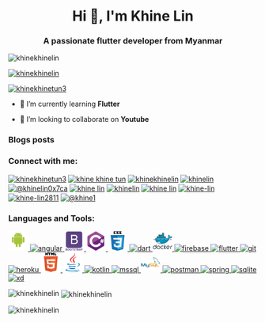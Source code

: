 <h1 align="center">Hi 👋, I'm Khine Lin</h1>
<h3 align="center">A passionate flutter developer from Myanmar</h3>

<p align="left"> <img src="https://komarev.com/ghpvc/?username=khinekhinelin&label=Profile%20views&color=0e75b6&style=flat" alt="khinekhinelin" /> </p>

<p align="left"> <a href="https://github.com/ryo-ma/github-profile-trophy"><img src="https://github-profile-trophy.vercel.app/?username=khinekhinelin" alt="khinekhinelin" /></a> </p>

<p align="left"> <a href="https://twitter.com/khinekhinetun3" target="blank"><img src="https://img.shields.io/twitter/follow/khinekhinetun3?logo=twitter&style=for-the-badge" alt="khinekhinetun3" /></a> </p>

- 🌱 I’m currently learning **Flutter**

- 👯 I’m looking to collaborate on **Youtube**

### Blogs posts
<!-- BLOG-POST-LIST:START -->
<!-- BLOG-POST-LIST:END -->

<h3 align="left">Connect with me:</h3>
<p align="left">
<a href="https://twitter.com/khinekhinetun3" target="blank"><img align="center" src="https://raw.githubusercontent.com/rahuldkjain/github-profile-readme-generator/master/src/images/icons/Social/twitter.svg" alt="khinekhinetun3" height="30" width="40" /></a>
<a href="https://stackoverflow.com/users/10780308/khine-khine-tun" target="blank"><img align="center" src="https://raw.githubusercontent.com/rahuldkjain/github-profile-readme-generator/master/src/images/icons/Social/stack-overflow.svg" alt="khine khine tun" height="30" width="40" /></a>
<a href="https://codesandbox.io/dashboard/home?workspace=535ee2e8-c456-45a8-ad14-610c51e85979" target="blank"><img align="center" src="https://cdn.jsdelivr.net/npm/simple-icons@3.0.1/icons/codesandbox.svg" alt="khinekhinelin" height="30" width="40" /></a>
<a href="https://dribbble.com/Khine_Lin09" target="blank"><img align="center" src="https://raw.githubusercontent.com/rahuldkjain/github-profile-readme-generator/master/src/images/icons/Social/dribbble.svg" alt="khinelin" height="30" width="40" /></a>
<a href="https://medium.com/@khinelin0x7CA" target="blank"><img align="center" src="https://raw.githubusercontent.com/rahuldkjain/github-profile-readme-generator/master/src/images/icons/Social/medium.svg" alt="@khinelin0x7ca" height="30" width="40" /></a>
<a href="https://www.youtube.com/channel/UCjQTtx-0xKtHpPJ46czi71g" target="blank"><img align="center" src="https://raw.githubusercontent.com/rahuldkjain/github-profile-readme-generator/master/src/images/icons/Social/youtube.svg" alt="khine lin" height="30" width="40" /></a>
<a href="https://www.codechef.com/users/khinelin" target="blank"><img align="center" src="https://cdn.jsdelivr.net/npm/simple-icons@3.1.0/icons/codechef.svg" alt="khinelin" height="30" width="40" /></a>
<a href="https://www.hackerrank.com/santun2811" target="blank"><img align="center" src="https://raw.githubusercontent.com/rahuldkjain/github-profile-readme-generator/master/src/images/icons/Social/hackerrank.svg" alt="khine lin" height="30" width="40" /></a>
<a href="https://codeforces.com/" target="blank"><img align="center" src="https://cdn.jsdelivr.net/npm/simple-icons@3.0.1/icons/codeforces.svg" alt="khine-lin" height="30" width="40" /></a>
<a href="https://leetcode.com/Khine-Lin2811/" target="blank"><img align="center" src="https://raw.githubusercontent.com/rahuldkjain/github-profile-readme-generator/master/src/images/icons/Social/leet-code.svg" alt="khine-lin2811" height="30" width="40" /></a>
<a href="https://www.hackerearth.com/@khine1" target="blank"><img align="center" src="https://raw.githubusercontent.com/rahuldkjain/github-profile-readme-generator/master/src/images/icons/Social/hackerearth.svg" alt="@khine1" height="30" width="40" /></a>
</p>

<h3 align="left">Languages and Tools:</h3>
<p align="left"> <a href="https://developer.android.com" target="_blank"> <img src="https://raw.githubusercontent.com/devicons/devicon/master/icons/android/android-original-wordmark.svg" alt="android" width="40" height="40"/> </a> <a href="https://angular.io" target="_blank"> <img src="https://angular.io/assets/images/logos/angular/angular.svg" alt="angular" width="40" height="40"/> </a> <a href="https://getbootstrap.com" target="_blank"> <img src="https://raw.githubusercontent.com/devicons/devicon/master/icons/bootstrap/bootstrap-plain-wordmark.svg" alt="bootstrap" width="40" height="40"/> </a> <a href="https://www.w3schools.com/cs/" target="_blank"> <img src="https://raw.githubusercontent.com/devicons/devicon/master/icons/csharp/csharp-original.svg" alt="csharp" width="40" height="40"/> </a> <a href="https://www.w3schools.com/css/" target="_blank"> <img src="https://raw.githubusercontent.com/devicons/devicon/master/icons/css3/css3-original-wordmark.svg" alt="css3" width="40" height="40"/> </a> <a href="https://dart.dev" target="_blank"> <img src="https://www.vectorlogo.zone/logos/dartlang/dartlang-icon.svg" alt="dart" width="40" height="40"/> </a> <a href="https://www.docker.com/" target="_blank"> <img src="https://raw.githubusercontent.com/devicons/devicon/master/icons/docker/docker-original-wordmark.svg" alt="docker" width="40" height="40"/> </a> <a href="https://firebase.google.com/" target="_blank"> <img src="https://www.vectorlogo.zone/logos/firebase/firebase-icon.svg" alt="firebase" width="40" height="40"/> </a> <a href="https://flutter.dev" target="_blank"> <img src="https://www.vectorlogo.zone/logos/flutterio/flutterio-icon.svg" alt="flutter" width="40" height="40"/> </a> <a href="https://git-scm.com/" target="_blank"> <img src="https://www.vectorlogo.zone/logos/git-scm/git-scm-icon.svg" alt="git" width="40" height="40"/> </a> <a href="https://heroku.com" target="_blank"> <img src="https://www.vectorlogo.zone/logos/heroku/heroku-icon.svg" alt="heroku" width="40" height="40"/> </a> <a href="https://www.w3.org/html/" target="_blank"> <img src="https://raw.githubusercontent.com/devicons/devicon/master/icons/html5/html5-original-wordmark.svg" alt="html5" width="40" height="40"/> </a> <a href="https://www.java.com" target="_blank"> <img src="https://raw.githubusercontent.com/devicons/devicon/master/icons/java/java-original.svg" alt="java" width="40" height="40"/> </a> <a href="https://kotlinlang.org" target="_blank"> <img src="https://www.vectorlogo.zone/logos/kotlinlang/kotlinlang-icon.svg" alt="kotlin" width="40" height="40"/> </a> <a href="https://www.microsoft.com/en-us/sql-server" target="_blank"> <img src="https://www.svgrepo.com/show/303229/microsoft-sql-server-logo.svg" alt="mssql" width="40" height="40"/> </a> <a href="https://www.mysql.com/" target="_blank"> <img src="https://raw.githubusercontent.com/devicons/devicon/master/icons/mysql/mysql-original-wordmark.svg" alt="mysql" width="40" height="40"/> </a> <a href="https://postman.com" target="_blank"> <img src="https://www.vectorlogo.zone/logos/getpostman/getpostman-icon.svg" alt="postman" width="40" height="40"/> </a> <a href="https://spring.io/" target="_blank"> <img src="https://www.vectorlogo.zone/logos/springio/springio-icon.svg" alt="spring" width="40" height="40"/> </a> <a href="https://www.sqlite.org/" target="_blank"> <img src="https://www.vectorlogo.zone/logos/sqlite/sqlite-icon.svg" alt="sqlite" width="40" height="40"/> </a> <a href="https://www.adobe.com/products/xd.html" target="_blank"> <img src="https://cdn.worldvectorlogo.com/logos/adobe-xd.svg" alt="xd" width="40" height="40"/> </a> </p>

<p><img align="left" src="https://github-readme-stats.vercel.app/api/top-langs?username=khinekhinelin&show_icons=true&locale=en&layout=compact" alt="khinekhinelin" /></p>

<p>&nbsp;<img align="center" src="https://github-readme-stats.vercel.app/api?username=khinekhinelin&show_icons=true&locale=en" alt="khinekhinelin" /></p>

<p><img align="center" src="https://github-readme-streak-stats.herokuapp.com/?user=khinekhinelin&" alt="khinekhinelin" /></p>
